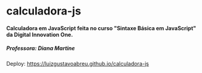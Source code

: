 # calculadora-js

#### Calculadora em JavaScript feita no curso "Sintaxe Básica em JavaScript" da Digital Innovation One.

##### Professora: Diana Martine


Deploy: https://luizgustavoabreu.github.io/calculadora-js